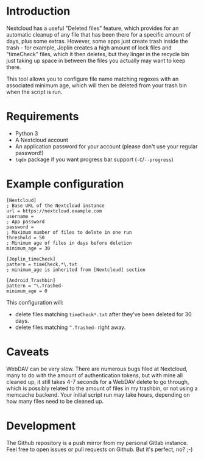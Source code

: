# Introduction

Nextcloud has a useful "Deleted files" feature, which provides for an
automatic cleanup of any file that has been there for a specific amount of
days, plus some extras. However, some apps just create trash inside the
trash - for example, Joplin creates a high amount of lock files and
"timeCheck" files, which it then deletes, but they linger in the recycle bin
just taking up space in between the files you actually may want to keep there.

This tool allows you to configure file name matching regexes with an
associated minimum age, which will then be deleted from your trash bin when
the script is run.

# Requirements

* Python 3
* A Nextcloud account
* An application password for your account (please don't use your regular password!)
* `tqdm` package if you want progress bar support (`-C`/`--progress`)

# Example configuration

```
[Nextcloud]
; Base URL of the Nextcloud instance
url = https://nextcloud.example.com
username = 
; App password
password = 
; Maximum number of files to delete in one run
threshold = 50
; Minimum age of files in days before deletion
minimum_age = 30

[Joplin_timeCheck]
pattern = timeCheck.*\.txt
; minimum_age is inherited from [Nextcloud] section

[Android_Trashbin]
pattern = ^\.Trashed-
minimum_age = 0
```

This configuration will:
* delete files matching `timeCheck*.txt` after they've been deleted for 30 days.
* delete files matching `^.Trashed-` right away.

# Caveats

WebDAV can be very slow. There are numerous bugs filed at Nextcloud, many to
do with the amount of authentication tokens, but with mine all cleaned up,
it still takes 4-7 seconds for a WebDAV delete to go through, which is
possibly related to the amount of files in my trashbin, or not using a
memcache backend. Your initial script run may take hours, depending on how
many files need to be cleaned up.

# Development

The Github repository is a push mirror from my personal Gitlab instance.
Feel free to open issues or pull requests on Github. But it's perfect, no? ;-)
 